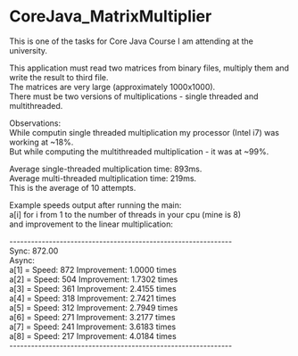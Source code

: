 CoreJava_MatrixMultiplier
=========================

This is one of the tasks for Core Java Course I am attending at the university.

This application must read two matrices from binary files, multiply them and write the result to third file.<br/>
The matrices are very large (approximately 1000x1000).<br/>
There must be two versions of multiplications - single threaded and multithreaded.

Observations:<br/>
While computin single threaded multiplication my processor (Intel i7) was working at ~18%.<br/>
But while computing the multithreaded multiplication - it was at ~99%.<br/>

Average single-threaded multiplication time: 893ms.<br/>
Average multi-threaded multiplication time: 219ms.<br/>
This is the average of 10 attempts.<br/>

Example speeds output after running the main: <br/>
a[i] for i from 1 to the number of threads in your cpu (mine is 8)<br/>
and improvement to the linear multiplication: <br/>

--------------------------------------------------------------<br/>
Sync: 872.00<br/>
Async:<br/>
    a[1] = Speed: 872 Improvement: 1.0000 times<br/>
    a[2] = Speed: 504 Improvement: 1.7302 times<br/>
    a[3] = Speed: 361 Improvement: 2.4155 times<br/>
    a[4] = Speed: 318 Improvement: 2.7421 times<br/>
    a[5] = Speed: 312 Improvement: 2.7949 times<br/>
    a[6] = Speed: 271 Improvement: 3.2177 times<br/>
    a[7] = Speed: 241 Improvement: 3.6183 times<br/>
    a[8] = Speed: 217 Improvement: 4.0184 times<br/>
--------------------------------------------------------------<br/>
